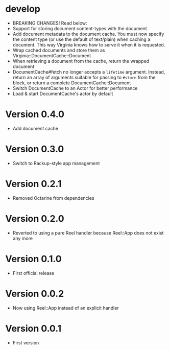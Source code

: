 # develop
  * BREAKING CHANGES! Read below:
  * Support for storing document content-types with the document
  * Add document metadata to the document cache. You must now specify the content type (or use the default of text/plain) when caching a document. This way Virginia knows how to serve it when it is requested.
  * Wrap cached documents and store them as Virginia::DocumentCache::Document
  * When retrieving a document from the cache, return the wrapped document
  * DocumentCache#fetch no longer accepts a `lifetime` argument. Instead, return an array of arguments suitable for passing to `#store` from the block, or return a complete DocumentCache::Document
  * Switch DocumentCache to an Actor for better performance
  * Load & start DocumentCache's actor by default

# Version 0.4.0
  * Add document cache

# Version 0.3.0
  * Switch to Rackup-style app management

# Version 0.2.1
  * Removed Octarine from dependencies

# Version 0.2.0
  * Reverted to using a pure Reel handler because Reel::App does not exist any more

# Version 0.1.0
  * First official release

# Version 0.0.2
  * Now using Reel::App instead of an explicit handler

# Version 0.0.1
  * First version
